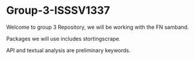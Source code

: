 # Group-3-ISSSV1337

Welcome to group 3 Repository, we will be working with the FN samband. 

Packages we will use includes stortingscrape. 

API and textual analysis are preliminary keywords.

